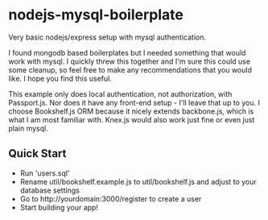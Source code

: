 nodejs-mysql-boilerplate
========================

Very basic nodejs/express setup with mysql authentication.

I found mongodb based boilerplates but I needed something that would work with mysql. I quickly threw this together and I'm sure this could use some cleanup, so feel free to make any recommendations that you would like.  I hope you find this useful.

This example only does local authentication, not authorization, with Passport.js.  Nor does it have any front-end setup - I'll leave that up to you.  I choose Bookshelf.js ORM because it nicely extends backbone.js, which is what I am most familiar with.  Knex.js would also work just fine or even just plain mysql.

## Quick Start

  * Run 'users.sql'
  * Rename util/bookshelf.example.js to util/bookshelf.js and adjust to your database settings
  * Go to http://yourdomain:3000/register to create a user
  * Start building your app!
